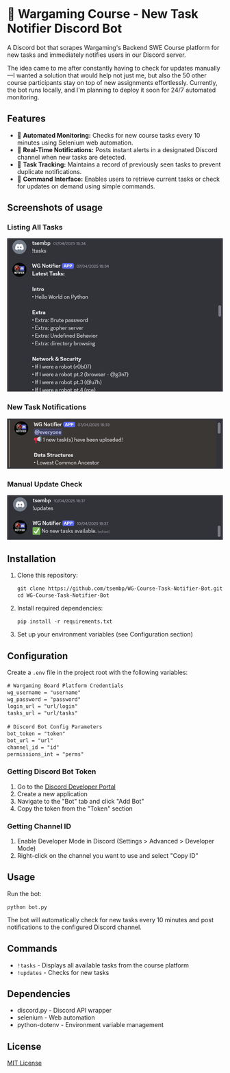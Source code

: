 # 🤖 Wargaming Course - New Task Notifier Discord Bot

A Discord bot that scrapes Wargaming's Backend SWE Course platform for new tasks and immediately notifies users in our Discord server.

The idea came to me after constantly having to check for updates manually—I wanted a solution that would help not just me, but also the 50 other course participants stay on top of new assignments effortlessly. Currently, the bot runs locally, and I'm planning to deploy it soon for 24/7 automated monitoring.

## Features

- 🔄 **Automated Monitoring:** Checks for new course tasks every 10 minutes using Selenium web automation.
- 🔔 **Real-Time Notifications:** Posts instant alerts in a designated Discord channel when new tasks are detected.
- 💾 **Task Tracking:** Maintains a record of previously seen tasks to prevent duplicate notifications.
- 🤖 **Command Interface:** Enables users to retrieve current tasks or check for updates on demand using simple commands.

## Screenshots of usage

### Listing All Tasks
![List of tasks command output](Screenshots/list_tasks.png)

### New Task Notifications
![New task notification](Screenshots/message_notification.png)

### Manual Update Check
![Update check command](Screenshots/updates.png)


## Installation

1. Clone this repository:
   ```
   git clone https://github.com/tsembp/WG-Course-Task-Notifier-Bot.git
   cd WG-Course-Task-Notifier-Bot
   ```

2. Install required dependencies:
   ```
   pip install -r requirements.txt
   ```

3. Set up your environment variables (see Configuration section)

## Configuration

Create a `.env` file in the project root with the following variables:

```
# Wargaming Board Platform Credentials
wg_username = "username"
wg_password = "password"
login_url = "url/login"
tasks_url = "url/tasks"

# Discord Bot Config Parameters
bot_token = "token"
bot_url = "url"
channel_id = "id"
permissions_int = "perms"
```

### Getting Discord Bot Token

1. Go to the [Discord Developer Portal](https://discord.com/developers/applications)
2. Create a new application
3. Navigate to the "Bot" tab and click "Add Bot"
4. Copy the token from the "Token" section

### Getting Channel ID

1. Enable Developer Mode in Discord (Settings > Advanced > Developer Mode)
2. Right-click on the channel you want to use and select "Copy ID"

## Usage

Run the bot:

```
python bot.py
```

The bot will automatically check for new tasks every 10 minutes and post notifications to the configured Discord channel.

## Commands

- `!tasks` - Displays all available tasks from the course platform
- `!updates` - Checks for new tasks


## Dependencies

- discord.py - Discord API wrapper
- selenium - Web automation
- python-dotenv - Environment variable management

## License

[MIT License](LICENSE)